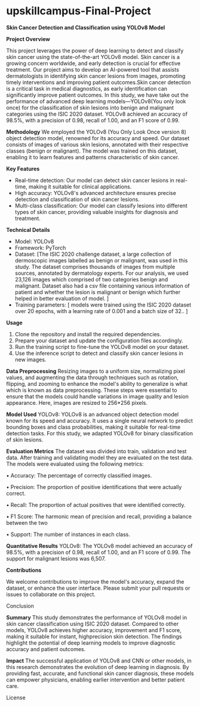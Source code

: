 # upskillcampus-Final-Project

**Skin Cancer Detection and Classification using YOLOv8 Model**

**Project Overview**

This project leverages the power of deep learning to detect and classify skin cancer using the state-of-the-art YOLOv8 model. Skin cancer is a growing concern worldwide, and early detection is crucial for effective treatment. Our project aims to develop an AI-powered tool that assists dermatologists in identifying skin cancer lesions from images, promoting timely interventions and improving patient outcomes.Skin cancer detection is a critical task in medical diagnostics, as early identification can significantly improve patient outcomes. In this study, we have take out the performance of advanced deep learning models—YOLOv8(You only look once) for the classification of skin lesions into benign and malignant categories using the ISIC 2020 dataset. YOLOv8 achieved an accuracy of 98.5%, with a precision of 0.98, recall of 1.00, and an F1 score of 0.99.

**Methodology**
We employed the YOLOv8 (You Only Look Once version 8) object detection model, renowned for its accuracy and speed. Our dataset consists of images of various skin lesions, annotated with their respective classes (benign or malignant). The model was trained on this dataset, enabling it to learn features and patterns characteristic of skin cancer.

**Key Features**
- Real-time detection: Our model can detect skin cancer lesions in real-time, making it suitable for clinical applications.
- High accuracy: YOLOv8's advanced architecture ensures precise detection and classification of skin cancer lesions.
- Multi-class classification: Our model can classify lesions into different types of skin cancer, providing valuable insights for diagnosis and treatment.

**Technical Details**
- Model: YOLOv8
- Framework: PyTorch
- Dataset: [The ISIC 2020 challenge dataset, a large collection of dermoscopic images labelled as benign or malignant, was used in this study. The dataset comprises thousands of images from multiple sources, annotated by dermatology experts. For our analysis, we used 23,126 images which comprised of two categories benign and malignant. Dataset also had a csv file containing various information of patient and whether the lesion is malignant or benign which further helped in better evaluation of model. ]
- Training parameters: [ models were trained using the ISIC 2020 dataset over 20 epochs, with a learning rate of 0.001 and a batch size of 32.. ]

**Usage**
1. Clone the repository and install the required dependencies.
2. Prepare your dataset and update the configuration files accordingly.
3. Run the training script to fine-tune the YOLOv8 model on your dataset.
4. Use the inference script to detect and classify skin cancer lesions in new images.

**Data Preprocessing**
 Resizing images to a uniform size, normalizing pixel values, and augmenting the data through techniques such as rotation, flipping, and zooming to enhance the model's ability to generalize is what which is known as data preprocessing. These steps were essential to ensure that the models could handle variations in image quality and lesion appearance. Here, images are resized to 256*256 pixels.

**Model Used**
YOLOv8: YOLOv8 is an advanced object detection model known for its speed and accuracy. It uses a single neural network to predict bounding boxes and class probabilities, making it suitable for real-time detection tasks. For this study, we adapted YOLOv8 for binary classification of skin lesions.

**Evaluation Metrics**
The dataset was divided into train, validation and test data. After training and validating model they are evaluated on the test data.
The models were evaluated using the following metrics:

•	Accuracy: The percentage of correctly classified images.

•	Precision: The proportion of positive identifications that were actually correct.

•	Recall: The proportion of actual positives that were identified correctly.

•	F1 Score: The harmonic mean of precision and recall, providing a balance between the two

•	Support: The number of instances in each class.

**Quantitative Results**
YOLOv8: The YOLOv8 model achieved an accuracy of 98.5%, with a precision of 0.98, recall of 1.00, and an F1 score of 0.99. The support for malignant lesions was 6,507.

**Contributions**

We welcome contributions to improve the model's accuracy, expand the dataset, or enhance the user interface. Please submit your pull requests or issues to collaborate on this project.

Conclusion

**Summary**
This study demonstrates the performance of YOLOv8 model in skin cancer classification using ISIC 2020 dataset. Compared to other models, YOLOv8 achieves higher accuracy, improvement and F1 score, making it suitable for instant, highprecision skin detection. The findings highlight the potential of deep learning models to improve diagnostic accuracy and patient outcomes.

**Impact**
The successful application of YOLOv8 and CNN or other models, in this research demonstrates the evolution of deep learning in diagnosis. By providing fast, accurate, and functional skin cancer diagnosis, these models can empower physicians, enabling earlier intervention and better patient care.


License

